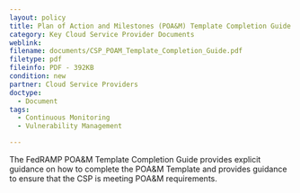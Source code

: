 ```yaml
---
layout: policy   
title: Plan of Action and Milestones (POA&M) Template Completion Guide
category: Key Cloud Service Provider Documents
weblink:
filename: documents/CSP_POAM_Template_Completion_Guide.pdf
filetype: pdf
fileinfo: PDF - 392KB
condition: new
partner: Cloud Service Providers
doctype:
  - Document
tags:
  - Continuous Monitoring 
  - Vulnerability Management

---
```

The FedRAMP POA&M Template Completion Guide provides explicit guidance on how to complete the POA&M Template and provides guidance to ensure that the CSP is meeting POA&M requirements.
